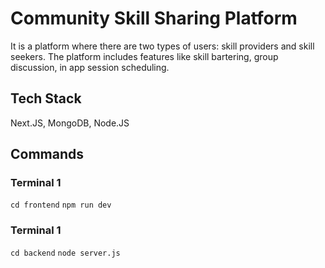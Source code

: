# Community Skill Sharing Platform

It is a platform where there are two types of users: skill providers and skill seekers. The platform includes features like skill bartering, group discussion, in app session scheduling.


## Tech Stack 
Next.JS, MongoDB, Node.JS

## Commands
### Terminal 1
`cd frontend`
`npm run dev`

### Terminal 1
`cd backend`
`node server.js`
